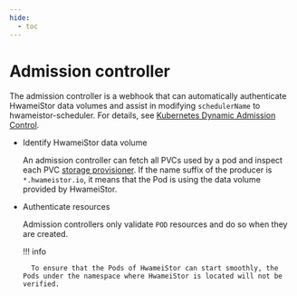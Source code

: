 ```yaml
---
hide:
  - toc
---
```


# Admission controller

The admission controller is a webhook that can automatically authenticate HwameiStor data volumes and assist in modifying `schedulerName` to hwameistor-scheduler.
For details, see [Kubernetes Dynamic Admission Control](https://kubernetes.io/docs/reference/access-authn-authz/extensible-admission-controllers/).

- Identify HwameiStor data volume

    An admission controller can fetch all PVCs used by a pod and inspect each PVC [storage provisioner](https://kubernetes.io/en-us/docs/concepts/storage/storage-classes/#provisioner).
    If the name suffix of the producer is `*.hwameistor.io`, it means that the Pod is using the data volume provided by HwameiStor.

- Authenticate resources

    Admission controllers only validate `POD` resources and do so when they are created.

    !!! info

        To ensure that the Pods of HwameiStor can start smoothly, the Pods under the namespace where HwameiStor is located will not be verified.